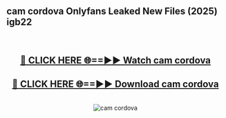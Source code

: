 <h2>cam cordova Onlyfans Leaked New Files (2025) igb22</h2>
<br>
<div align="center">
<h2><a href="https://mediafiles.top/cam_cordova&ref=git" rel="nofollow">🔴 CLICK HERE 🌐==►► Watch cam cordova</a></h2>
<h2><a href="https://mediafiles.top/cam_cordova&ref=git" rel="nofollow">🔴 CLICK HERE 🌐==►► Download cam cordova</a></h2>
<br>
<a href="https://mediafiles.top/cam_cordova&ref=git" rel="nofollow" data-target="animated-image.originalLink"><img src="https://i.ibb.co.com/xMMVF88/686577567.gif" alt="cam cordova" style="max-width: 100%; display: inline-block;" data-target="animated-image.originalImage"></a>
</div>
<br>
<br>